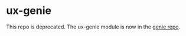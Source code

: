 # ux-genie

This repo is deprecated. The ux-genie module is now in the [genie repo](https://github.com/kentcdodds/genie/tree/master/src/lamps/angular).